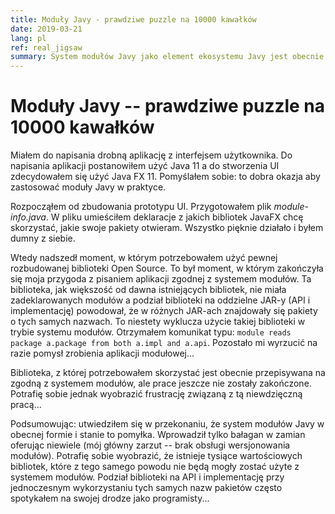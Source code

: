 ```yaml
---
title: Moduły Javy - prawdziwe puzzle na 10000 kawałków
date: 2019-03-21
lang: pl
ref: real_jigsaw
summary: System modułów Javy jako element ekosystemu Javy jest obecnie ekstremalnie niedojrzały. Dowodzi tego m. in. moja próba zastosowania go w praktyce. Próba zakończona porażką...
---
```

# Moduły Javy -- prawdziwe puzzle na 10000 kawałków
Miałem do napisania drobną aplikację z interfejsem użytkownika. Do napisania aplikacji postanowiłem użyć Java 11 a do stworzenia UI zdecydowałem się użyć Java FX 11. Pomyślałem sobie: to dobra okazja aby zastosować moduły Javy w praktyce.

Rozpocząłem od zbudowania prototypu UI. Przygotowałem plik *module-info.java*. W pliku umieściłem deklaracje z jakich bibliotek JavaFX chcę skorzystać, jakie swoje pakiety otwieram. Wszystko pięknie działało i byłem dumny z siebie.

Wtedy nadszedł moment, w którym potrzebowałem użyć pewnej rozbudowanej biblioteki Open Source. To był moment, w którym zakończyła się moja przygoda z pisaniem aplikacji zgodnej z systemem modułów. Ta biblioteka, jak większość od dawna istniejących bibliotek, nie miała zadeklarowanych modułów a podział biblioteki na oddzielne JAR-y (API i implementację) powodował, że w różnych JAR-ach znajdowały się pakiety o tych samych nazwach. To niestety wyklucza użycie takiej biblioteki w trybie systemu modułów. Otrzymałem komunikat typu: `module reads package a.package from both a.impl and a.api`. Pozostało mi wyrzucić na razie pomysł zrobienia aplikacji modułowej...

Biblioteka, z której potrzebowałem skorzystać jest obecnie przepisywana na zgodną z systemem modułów, ale prace jeszcze nie zostały zakończone. Potrafię sobie jednak wyobrazić frustrację związaną z tą niewdzięczną pracą...

Podsumowując: utwiedziłem się w przekonaniu, że system modułów Javy w obecnej formie i stanie to pomyłka. Wprowadził tylko bałagan w zamian oferując niewiele (mój główny zarzut -- brak obsługi wersjonowania modułów). Potrafię sobie wyobrazić, że istnieje tysiące wartościowych bibliotek, które z tego samego powodu nie będą mogły zostać użyte z systemem modułów. Podział biblioteki na API i implementację przy jednoczesnym wykorzystaniu tych samych nazw pakietów często spotykałem na swojej drodze jako programisty...
